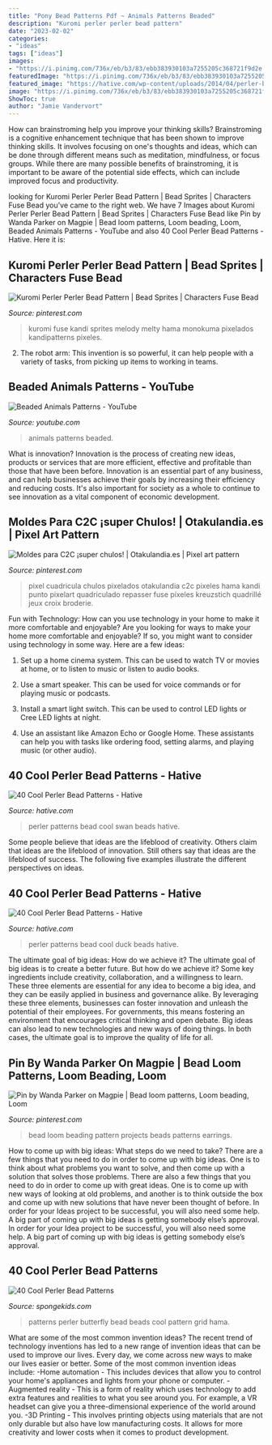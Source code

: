```yaml
---
title: "Pony Bead Patterns Pdf ~ Animals Patterns Beaded"
description: "Kuromi perler perler bead pattern"
date: "2023-02-02"
categories:
- "ideas"
tags: ["ideas"]
images:
- "https://i.pinimg.com/736x/eb/b3/83/ebb383930103a7255205c368721f9d2e.jpg"
featuredImage: "https://i.pinimg.com/736x/eb/b3/83/ebb383930103a7255205c368721f9d2e.jpg"
featured_image: "https://hative.com/wp-content/uploads/2014/04/perler-beads-patterns/27-duck-perler-beads-patterns.png"
image: "https://i.pinimg.com/736x/eb/b3/83/ebb383930103a7255205c368721f9d2e.jpg"
ShowToc: true
author: "Jamie Vandervort"
---
```



How can brainstroming help you improve your thinking skills?
Brainstroming is a cognitive enhancement technique that has been shown to improve thinking skills. It involves focusing on one's thoughts and ideas, which can be done through different means such as meditation, mindfulness, or focus groups. While there are many possible benefits of brainstroming, it is important to be aware of the potential side effects, which can include improved focus and productivity.

	

		
looking for Kuromi Perler Perler Bead Pattern | Bead Sprites | Characters Fuse Bead you've came to the right web. We have 7 Images about Kuromi Perler Perler Bead Pattern | Bead Sprites | Characters Fuse Bead like Pin by Wanda Parker on Magpie | Bead loom patterns, Loom beading, Loom, Beaded Animals Patterns - YouTube and also 40 Cool Perler Bead Patterns - Hative. Here it is:
		
    
## Kuromi Perler Perler Bead Pattern | Bead Sprites | Characters Fuse Bead

<img loading=lazy src="https://i.pinimg.com/736x/eb/b3/83/ebb383930103a7255205c368721f9d2e.jpg" onerror="this.onerror=null;this.src='https://tse1.mm.bing.net/th?id=OIP.nZP0GxBC2bDd1gZt5BBuWAHaHa&amp;pid=15.1';" alt="Kuromi Perler Perler Bead Pattern | Bead Sprites | Characters Fuse Bead">

_Source: pinterest.com_

>kuromi fuse kandi sprites melody melty hama monokuma pixelados kandipatterns pixeles. 

	

2. The robot arm: This invention is so powerful, it can help people with a variety of tasks, from picking up items to working in teams.

    
## Beaded Animals Patterns - YouTube

<img loading=lazy src="http://i.ytimg.com/vi/KEqbR95VMQU/maxresdefault.jpg" onerror="this.onerror=null;this.src='https://tse2.mm.bing.net/th?id=OIP.dqktvQBSVhrEMj3c24yjDQHaEK&amp;pid=15.1';" alt="Beaded Animals Patterns - YouTube">

_Source: youtube.com_

>animals patterns beaded. 

	

What is innovation?
Innovation is the process of creating new ideas, products or services that are more efficient, effective and profitable than those that have been before. Innovation is an essential part of any business, and can help businesses achieve their goals by increasing their efficiency and reducing costs. It's also important for society as a whole to continue to see innovation as a vital component of economic development.

    
## Moldes Para C2C ¡super Chulos! | Otakulandia.es | Pixel Art Pattern

<img loading=lazy src="https://i.pinimg.com/736x/b3/b7/70/b3b770ce0e975d14262640f74f2ad96f.jpg" onerror="this.onerror=null;this.src='https://tse3.mm.bing.net/th?id=OIP.q6BlbZQ6Jlii3Z_CkzE4EwAAAA&amp;pid=15.1';" alt="Moldes para C2C ¡super chulos! | Otakulandia.es | Pixel art pattern">

_Source: pinterest.com_

>pixel cuadricula chulos pixelados otakulandia c2c pixeles hama kandi punto pixelart quadriculado repasser fuse píxeles kreuzstich quadrillé jeux croix broderie. 

	

Fun with Technology: How can you use technology in your home to make it more comfortable and enjoyable?
Are you looking for ways to make your home more comfortable and enjoyable? If so, you might want to consider using technology in some way. Here are a few ideas:
1. Set up a home cinema system. This can be used to watch TV or movies at home, or to listen to music or listen to audio books.

2. Use a smart speaker. This can be used for voice commands or for playing music or podcasts.

3. Install a smart light switch. This can be used to control LED lights or Cree LED lights at night.

4. Use an assistant like Amazon Echo or Google Home. These assistants can help you with tasks like ordering food, setting alarms, and playing music (or other audio).

    
## 40 Cool Perler Bead Patterns - Hative

<img loading=lazy src="https://hative.com/wp-content/uploads/2014/04/perler-beads-patterns/24-swan-perler-beads-patterns.jpg" onerror="this.onerror=null;this.src='https://tse3.mm.bing.net/th?id=OIP.y6FqSFfWbnO6-Z53TdTu2wHaGK&amp;pid=15.1';" alt="40 Cool Perler Bead Patterns - Hative">

_Source: hative.com_

>perler patterns bead cool swan beads hative. 

	

Some people believe that ideas are the lifeblood of creativity. Others claim that ideas are the lifeblood of innovation. Still others say that ideas are the lifeblood of success. The following five examples illustrate the different perspectives on ideas.

    
## 40 Cool Perler Bead Patterns - Hative

<img loading=lazy src="https://hative.com/wp-content/uploads/2014/04/perler-beads-patterns/27-duck-perler-beads-patterns.png" onerror="this.onerror=null;this.src='https://tse3.mm.bing.net/th?id=OIP.GQeFK1iBJNphLabpWW_qrwHaIa&amp;pid=15.1';" alt="40 Cool Perler Bead Patterns - Hative">

_Source: hative.com_

>perler patterns bead cool duck beads hative. 

	

The ultimate goal of big ideas: How do we achieve it?
The ultimate goal of big ideas is to create a better future. But how do we achieve it? Some key ingredients include creativity, collaboration, and a willingness to learn. These three elements are essential for any idea to become a big idea, and they can be easily applied in business and governance alike. By leveraging these three elements, businesses can foster innovation and unleash the potential of their employees. For governments, this means fostering an environment that encourages critical thinking and open debate. Big ideas can also lead to new technologies and new ways of doing things. In both cases, the ultimate goal is to improve the quality of life for all.

    
## Pin By Wanda Parker On Magpie | Bead Loom Patterns, Loom Beading, Loom

<img loading=lazy src="https://i.pinimg.com/736x/c0/b2/0e/c0b20ec1a3aba28bb816ba72101d9ee4--loom-beading-magpie.jpg" onerror="this.onerror=null;this.src='https://tse2.mm.bing.net/th?id=OIP.fIiQ5SH3cnakIErVZ9ugzAHaJ3&amp;pid=15.1';" alt="Pin by Wanda Parker on Magpie | Bead loom patterns, Loom beading, Loom">

_Source: pinterest.com_

>bead loom beading pattern projects beads patterns earrings. 

	

How to come up with big ideas: What steps do we need to take?
There are a few things that you need to do in order to come up with big ideas. One is to think about what problems you want to solve, and then come up with a solution that solves those problems. There are also a few things that you need to do in order to come up with great ideas. One is to come up with new ways of looking at old problems, and another is to think outside the box and come up with new solutions that have never been thought of before. In order for your Ideas project to be successful, you will also need some help. A big part of coming up with big ideas is getting somebody else’s approval. In order for your Idea project to be successful, you will also need some help. A big part of coming up with big ideas is getting somebody else’s approval.

    
## 40 Cool Perler Bead Patterns

<img loading=lazy src="http://spongekids.com/wp-content/uploads/2014/04/perler-beads-patterns/25-butterfly-beads-patterns.jpg" onerror="this.onerror=null;this.src='https://tse3.mm.bing.net/th?id=OIP.LvJTni7fAz3x1k0VAC8YrgHaGc&amp;pid=15.1';" alt="40 Cool Perler Bead Patterns">

_Source: spongekids.com_

>patterns perler butterfly bead beads cool pattern grid hama. 

	

What are some of the most common invention ideas?
The recent trend of technology inventions has led to a new range of invention ideas that can be used to improve our lives. Every day, we come across new ways to make our lives easier or better. Some of the most common invention ideas include: 
-Home automation - This includes devices that allow you to control your home's appliances and lights from your phone or computer. 
-Augmented reality - This is a form of reality which uses technology to add extra features and realities to what you see around you. For example, a VR headset can give you a three-dimensional experience of the world around you. 
-3D Printing - This involves printing objects using materials that are not only durable but also have low manufacturing costs. It allows for more creativity and lower costs when it comes to product development.

